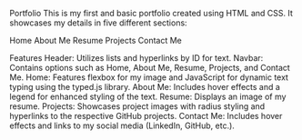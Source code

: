 Portfolio
This is my first and basic portfolio created using HTML and CSS. It showcases my details in five different sections:

Home
About Me
Resume
Projects
Contact Me

Features
Header: Utilizes lists and hyperlinks by ID for text.
Navbar: Contains options such as Home, About Me, Resume, Projects, and Contact Me.
Home: Features flexbox for my image and JavaScript for dynamic text typing using the typed.js library.
About Me: Includes hover effects and a legend for enhanced styling of the text.
Resume: Displays an image of my resume.
Projects: Showcases project images with radius styling and hyperlinks to the respective GitHub projects.
Contact Me: Includes hover effects and links to my social media (LinkedIn, GitHub, etc.).
